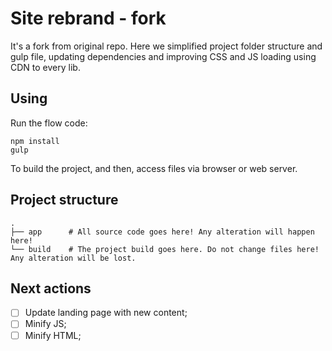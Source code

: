 # Site rebrand - fork
It's a fork from original repo. Here we simplified project folder structure and gulp file, updating dependencies and improving CSS and JS loading using CDN to every lib.

## Using
Run the flow code:


```
npm install
gulp
```

To build the project, and then, access files via browser or web server.

## Project structure

    .
    ├── app      # All source code goes here! Any alteration will happen here!
    └── build    # The project build goes here. Do not change files here! Any alteration will be lost.

## Next actions
- [ ] Update landing page with new content;
- [ ] Minify JS;
- [ ] Minify HTML;
